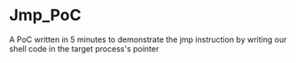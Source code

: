 # Jmp_PoC

A PoC written in 5 minutes to demonstrate the jmp instruction by writing our shell code in the target process's pointer
